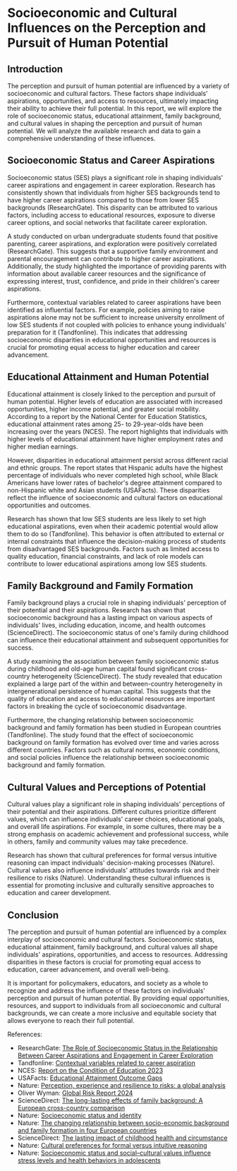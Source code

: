 # Socioeconomic and Cultural Influences on the Perception and Pursuit of Human Potential

## Introduction

The perception and pursuit of human potential are influenced by a variety of socioeconomic and cultural factors. These factors shape individuals' aspirations, opportunities, and access to resources, ultimately impacting their ability to achieve their full potential. In this report, we will explore the role of socioeconomic status, educational attainment, family background, and cultural values in shaping the perception and pursuit of human potential. We will analyze the available research and data to gain a comprehensive understanding of these influences.

## Socioeconomic Status and Career Aspirations

Socioeconomic status (SES) plays a significant role in shaping individuals' career aspirations and engagement in career exploration. Research has consistently shown that individuals from higher SES backgrounds tend to have higher career aspirations compared to those from lower SES backgrounds (ResearchGate). This disparity can be attributed to various factors, including access to educational resources, exposure to diverse career options, and social networks that facilitate career exploration.

A study conducted on urban undergraduate students found that positive parenting, career aspirations, and exploration were positively correlated (ResearchGate). This suggests that a supportive family environment and parental encouragement can contribute to higher career aspirations. Additionally, the study highlighted the importance of providing parents with information about available career resources and the significance of expressing interest, trust, confidence, and pride in their children's career aspirations.

Furthermore, contextual variables related to career aspirations have been identified as influential factors. For example, policies aiming to raise aspirations alone may not be sufficient to increase university enrollment of low SES students if not coupled with policies to enhance young individuals' preparation for it (Tandfonline). This indicates that addressing socioeconomic disparities in educational opportunities and resources is crucial for promoting equal access to higher education and career advancement.

## Educational Attainment and Human Potential

Educational attainment is closely linked to the perception and pursuit of human potential. Higher levels of education are associated with increased opportunities, higher income potential, and greater social mobility. According to a report by the National Center for Education Statistics, educational attainment rates among 25- to 29-year-olds have been increasing over the years (NCES). The report highlights that individuals with higher levels of educational attainment have higher employment rates and higher median earnings.

However, disparities in educational attainment persist across different racial and ethnic groups. The report states that Hispanic adults have the highest percentage of individuals who never completed high school, while Black Americans have lower rates of bachelor's degree attainment compared to non-Hispanic white and Asian students (USAFacts). These disparities reflect the influence of socioeconomic and cultural factors on educational opportunities and outcomes.

Research has shown that low SES students are less likely to set high educational aspirations, even when their academic potential would allow them to do so (Tandfonline). This behavior is often attributed to external or internal constraints that influence the decision-making process of students from disadvantaged SES backgrounds. Factors such as limited access to quality education, financial constraints, and lack of role models can contribute to lower educational aspirations among low SES students.

## Family Background and Family Formation

Family background plays a crucial role in shaping individuals' perception of their potential and their aspirations. Research has shown that socioeconomic background has a lasting impact on various aspects of individuals' lives, including education, income, and health outcomes (ScienceDirect). The socioeconomic status of one's family during childhood can influence their educational attainment and subsequent opportunities for success.

A study examining the association between family socioeconomic status during childhood and old-age human capital found significant cross-country heterogeneity (ScienceDirect). The study revealed that education explained a large part of the within and between-country heterogeneity in intergenerational persistence of human capital. This suggests that the quality of education and access to educational resources are important factors in breaking the cycle of socioeconomic disadvantage.

Furthermore, the changing relationship between socioeconomic background and family formation has been studied in European countries (Tandfonline). The study found that the effect of socioeconomic background on family formation has evolved over time and varies across different countries. Factors such as cultural norms, economic conditions, and social policies influence the relationship between socioeconomic background and family formation.

## Cultural Values and Perceptions of Potential

Cultural values play a significant role in shaping individuals' perceptions of their potential and their aspirations. Different cultures prioritize different values, which can influence individuals' career choices, educational goals, and overall life aspirations. For example, in some cultures, there may be a strong emphasis on academic achievement and professional success, while in others, family and community values may take precedence.

Research has shown that cultural preferences for formal versus intuitive reasoning can impact individuals' decision-making processes (Nature). Cultural values also influence individuals' attitudes towards risk and their resilience to risks (Nature). Understanding these cultural influences is essential for promoting inclusive and culturally sensitive approaches to education and career development.

## Conclusion

The perception and pursuit of human potential are influenced by a complex interplay of socioeconomic and cultural factors. Socioeconomic status, educational attainment, family background, and cultural values all shape individuals' aspirations, opportunities, and access to resources. Addressing disparities in these factors is crucial for promoting equal access to education, career advancement, and overall well-being.

It is important for policymakers, educators, and society as a whole to recognize and address the influence of these factors on individuals' perception and pursuit of human potential. By providing equal opportunities, resources, and support to individuals from all socioeconomic and cultural backgrounds, we can create a more inclusive and equitable society that allows everyone to reach their full potential.

References:

- ResearchGate: [The Role of Socioeconomic Status in the Relationship Between Career Aspirations and Engagement in Career Exploration](https://www.researchgate.net/publication/339233337_The_Role_of_Socioeconomic_Status_in_the_Relationship_Between_Career_Aspirations_and_Engagement_in_Career_Exploration)
- Tandfonline: [Contextual variables related to career aspiration](https://www.tandfonline.com/doi/full/10.1080/02673843.2020.1730201)
- NCES: [Report on the Condition of Education 2023](https://nces.ed.gov/pubs2023/2023144.pdf)
- USAFacts: [Educational Attainment Outcome Gaps](https://usafacts.org/articles/educational-attainment-outcome-gaps/)
- Nature: [Perception, experience and resilience to risks: a global analysis](https://www.nature.com/articles/s41598-023-46680-1)
- Oliver Wyman: [Global Risk Report 2024](https://www.oliverwyman.com/our-expertise/insights/2024/jan/global-risk-report-2024.html)
- ScienceDirect: [The long-lasting effects of family background: A European cross-country comparison](https://www.sciencedirect.com/science/article/pii/S0272775713001659)
- Nature: [Socioeconomic status and identity](https://www.ncbi.nlm.nih.gov/pmc/articles/PMC5901394/)
- Nature: [The changing relationship between socio-economic background and family formation in four European countries](https://www.tandfonline.com/doi/full/10.1080/00324728.2021.1901969)
- ScienceDirect: [The lasting impact of childhood health and circumstance](https://www.ncbi.nlm.nih.gov/pmc/articles/PMC7298147/)
- Nature: [Cultural preferences for formal versus intuitive reasoning](https://www.nature.com/articles/s41598-023-46680-1)
- Nature: [Socioeconomic status and social–cultural values influence stress levels and health behaviors in adolescents](https://www.ncbi.nlm.nih.gov/pmc/articles/PMC6504962/)